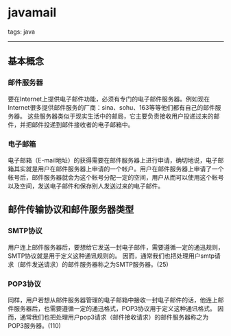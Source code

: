 ﻿# javamail

tags: java

---

## 基本概念
### 邮件服务器
要在Internet上提供电子邮件功能，必须有专门的电子邮件服务器。例如现在Internet很多提供邮件服务的厂商：sina、sohu、163等等他们都有自己的邮件服务器。
这些服务器类似于现实生活中的邮局，它主要负责接收用户投递过来的邮件，并把邮件投递到邮件接收者的电子邮箱中。

### 电子邮箱
电子邮箱（E-mail地址）的获得需要在邮件服务器上进行申请，确切地说，电子邮箱其实就是用户在邮件服务器上申请的一个帐户。用户在邮件服务器上申请了一个帐号后，邮件服务器就会为这个帐号分配一定的空间，用户从而可以使用这个帐号以及空间，发送电子邮件和保存别人发送过来的电子邮件。 

## 邮件传输协议和邮件服务器类型
### SMTP协议
用户连上邮件服务器后，要想给它发送一封电子邮件，需要遵循一定的通迅规则，SMTP协议就是用于定义这种通讯规则的。
因而，通常我们也把处理用户smtp请求（邮件发送请求）的邮件服务器称之为SMTP服务器。(25)

### POP3协议
同样，用户若想从邮件服务器管理的电子邮箱中接收一封电子邮件的话，他连上邮件服务器后，也需要遵循一定的通迅格式，POP3协议用于定义这种通讯格式。
因而，通常我们也把处理用户pop3请求（邮件接收请求）的邮件服务器称之为POP3服务器。(110)


